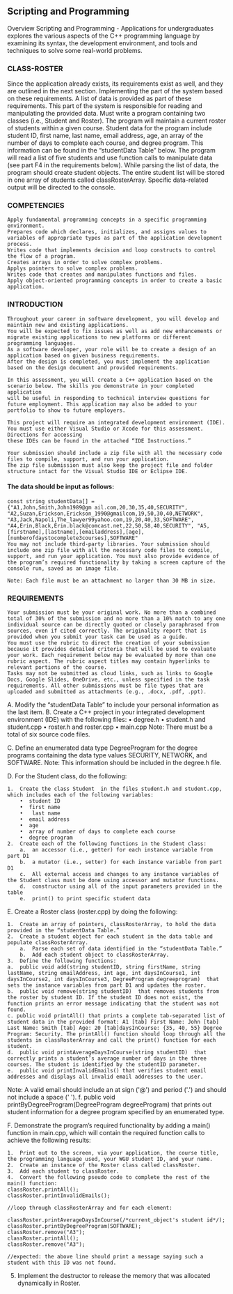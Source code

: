 ## Scripting and Programming

Overview
Scripting and Programming - Applications for undergraduates explores the various aspects of the C++ programming language by examining its syntax, the development environment, and tools and techniques to solve some real-world problems.

### CLASS-ROSTER
Since the application already exists, its requirements exist as well, and they are outlined in the next section. Implementing the part of the system based on these requirements. A list of data is provided as part of these requirements. This part of the system is responsible for reading and manipulating the provided data.
Must write a program containing two classes (i.e., Student and Roster). The program will maintain a current roster of students within a given course. Student data for the program include student ID, first name, last name, email address, age, an array of the number of days to complete each course, and degree program. This information can be found in the “studentData Table” below. The program will read a list of five students and use function calls to manipulate data (see part F4 in the requirements below). While parsing the list of data, the program should create student objects. The entire student list will be stored in one array of students called classRosterArray. Specific data-related output will be directed to the console.

### COMPETENCIES
    Apply fundamental programming concepts in a specific programming environment.
    Prepares code which declares, initializes, and assigns values to variables of appropriate types as part of the application development process.
    Writes code that implements decision and loop constructs to control the flow of a program.
    Creates arrays in order to solve complex problems.
    Applys pointers to solve complex problems.
    Writes code that creates and manipulates functions and files.
    Apply object-oriented programming concepts in order to create a basic application.

### INTRODUCTION
    Throughout your career in software development, you will develop and maintain new and existing applications. 
    You will be expected to fix issues as well as add new enhancements or migrate existing applications to new platforms or different programming languages. 
    As a software developer, your role will be to create a design of an application based on given business requirements. 
    After the design is completed, you must implement the application based on the design document and provided requirements.

    In this assessment, you will create a C++ application based on the scenario below. The skills you demonstrate in your completed application 
    will be useful in responding to technical interview questions for future employment. This application may also be added to your portfolio to show to future employers.

    This project will require an integrated development environment (IDE). You must use either Visual Studio or Xcode for this assessment. Directions for accessing 
    these IDEs can be found in the attached “IDE Instructions.”

    Your submission should include a zip file with all the necessary code files to compile, support, and run your application. 
    The zip file submission must also keep the project file and folder structure intact for the Visual Studio IDE or Eclipse IDE.


#### The data should be input as follows:

    const string studentData[] = 
    {"A1,John,Smith,John1989@gm ail.com,20,30,35,40,SECURITY", "A2,Suzan,Erickson,Erickson_1990@gmailcom,19,50,30,40,NETWORK", "A3,Jack,Napoli,The_lawyer99yahoo.com,19,20,40,33,SOFTWARE", "A4,Erin,Black,Erin.black@comcast.net,22,50,58,40,SECURITY", "A5,[firstname],[lastname],[emailaddress],[age], [numberofdaystocomplete3courses],SOFTWARE"
    You may not include third-party libraries. Your submission should include one zip file with all the necessary code files to compile, support, and run your application. You must also provide evidence of the program’s required functionality by taking a screen capture of the console run, saved as an image file.

    Note: Each file must be an attachment no larger than 30 MB in size. 

### REQUIREMENTS
    Your submission must be your original work. No more than a combined total of 30% of the submission and no more than a 10% match to any one individual source can be directly quoted or closely paraphrased from sources, even if cited correctly. The originality report that is provided when you submit your task can be used as a guide.
    You must use the rubric to direct the creation of your submission because it provides detailed criteria that will be used to evaluate your work. Each requirement below may be evaluated by more than one rubric aspect. The rubric aspect titles may contain hyperlinks to relevant portions of the course.
    Tasks may not be submitted as cloud links, such as links to Google Docs, Google Slides, OneDrive, etc., unless specified in the task requirements. All other submissions must be file types that are uploaded and submitted as attachments (e.g., .docx, .pdf, .ppt).

A.  Modify the “studentData Table” to include your personal information as the last item.
B.  Create a C++ project in your integrated development environment (IDE) with the following files:
    •  degree.h
    •  student.h and student.cpp
    •  roster.h and roster.cpp
    •  main.cpp
    Note: There must be a total of six source code files.

C.  Define an enumerated data type DegreeProgram for the degree programs containing the data type values SECURITY, NETWORK, and SOFTWARE.
    Note: This information should be included in the degree.h file.
    
D.  For the Student class, do the following:
 
    1.  Create the class Student  in the files student.h and student.cpp, which includes each of the following variables:
        •  student ID
        •  first name
        •   last name
        •  email address
        •  age
        •  array of number of days to complete each course
        •  degree program
    2.  Create each of the following functions in the Student class:
        a.  an accessor (i.e., getter) for each instance variable from part D1
        b.  a mutator (i.e., setter) for each instance variable from part D1
        c.  All external access and changes to any instance variables of the Student class must be done using accessor and mutator functions.
        d.  constructor using all of the input parameters provided in the table
        e.  print() to print specific student data
        
E.  Create a Roster class (roster.cpp) by doing the following:

    1.  Create an array of pointers, classRosterArray, to hold the data provided in the “studentData Table.”
    2.  Create a student object for each student in the data table and populate classRosterArray.
        a.  Parse each set of data identified in the “studentData Table.”
        b.  Add each student object to classRosterArray.
    3.  Define the following functions:
    a.  public void add(string studentID, string firstName, string lastName, string emailAddress, int age, int daysInCourse1, int daysInCourse2, int daysInCourse3, DegreeProgram degreeprogram)  that sets the instance variables from part D1 and updates the roster.
    b.  public void remove(string studentID)  that removes students from the roster by student ID. If the student ID does not exist, the function prints an error message indicating that the student was not found.
    c. public void printAll() that prints a complete tab-separated list of student data in the provided format: A1 [tab] First Name: John [tab] Last Name: Smith [tab] Age: 20 [tab]daysInCourse: {35, 40, 55} Degree Program: Security. The printAll() function should loop through all the students in classRosterArray and call the print() function for each student.
    d.  public void printAverageDaysInCourse(string studentID)  that correctly prints a student’s average number of days in the three courses. The student is identified by the studentID parameter.
    e.  public void printInvalidEmails() that verifies student email addresses and displays all invalid email addresses to the user.
 Note: A valid email should include an at sign ('@') and period ('.') and should not include a space (' ').
    f.  public void printByDegreeProgram(DegreeProgram degreeProgram) that prints out student information for a degree program specified by an enumerated type.
    
F.  Demonstrate the program’s required functionality by adding a main() function in main.cpp, which will contain the required function calls to achieve the following results:

    1.  Print out to the screen, via your application, the course title, the programming language used, your WGU student ID, and your name.
    2.  Create an instance of the Roster class called classRoster.
    3.  Add each student to classRoster.
    4.  Convert the following pseudo code to complete the rest of the  main() function:
    classRoster.printAll();
    classRoster.printInvalidEmails();
    
    //loop through classRosterArray and for each element:

    classRoster.printAverageDaysInCourse(/*current_object's student id*/);
    classRoster.printByDegreeProgram(SOFTWARE);
    classRoster.remove("A3");
    classRoster.printAll();
    classRoster.remove("A3");

    //expected: the above line should print a message saying such a student with this ID was not found.
   5.  Implement the destructor to release the memory that was allocated dynamically in Roster.

